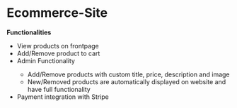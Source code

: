 # Ecommerce-Site
 
 
 
 
 **Functionalities**
 <ul>
  <li>View products on frontpage</li>
  <li>Add/Remove product to cart</li>
  <li>Admin Functionality</li>
  <ul>
      <li>Add/Remove products with custom title, price, description and image</li>
      <li>New/Removed products are automatically displayed on website and have full functionality</li>
  </ul>
  <li>Payment integration with Stripe</li>
</ul>  
 

